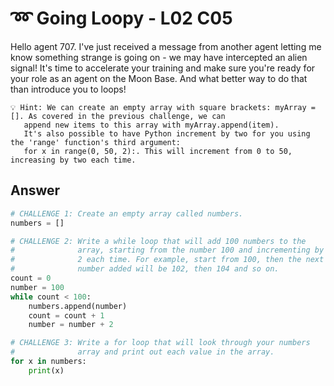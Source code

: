 # ➿ Going Loopy - L02 C05

Hello agent 707. I've just received a message from another agent letting me know something strange is going on - we may have intercepted an alien signal! It's time to accelerate your training and make sure you're ready for your role as an agent on the Moon Base. And what better way to do that than introduce you to loops!

```
💡 Hint: We can create an empty array with square brackets: myArray = []. As covered in the previous challenge, we can
   append new items to this array with myArray.append(item).
   It's also possible to have Python increment by two for you using the 'range' function's third argument:
   for x in range(0, 50, 2):. This will increment from 0 to 50, increasing by two each time.

```

## Answer

```python
# CHALLENGE 1: Create an empty array called numbers.
numbers = []

# CHALLENGE 2: Write a while loop that will add 100 numbers to the
#              array, starting from the number 100 and incrementing by
#              2 each time. For example, start from 100, then the next
#              number added will be 102, then 104 and so on.
count = 0
number = 100
while count < 100:
    numbers.append(number)
    count = count + 1
    number = number + 2

# CHALLENGE 3: Write a for loop that will look through your numbers
#              array and print out each value in the array.
for x in numbers:
    print(x)
```
